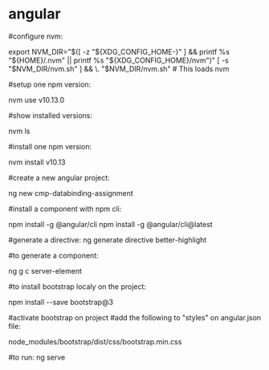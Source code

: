 # angular

#configure nvm:

export NVM_DIR="$([ -z "${XDG_CONFIG_HOME-}" ] && printf %s "${HOME}/.nvm" || printf %s "${XDG_CONFIG_HOME}/nvm")"
[ -s "$NVM_DIR/nvm.sh" ] && \. "$NVM_DIR/nvm.sh" # This loads nvm

#setup one npm version:

nvm use v10.13.0

#show installed versions:

nvm ls

#install one npm version:

nvm install v10.13

#create a new angular project:

ng new cmp-databinding-assignment

#install a component with npm cli:

npm install -g @angular/cli
npm install -g @angular/cli@latest

#generate a directive:
ng generate directive better-highlight

#to generate a component:

ng g c server-element

#to install bootstrap localy on the project:

npm install --save bootstrap@3

#activate bootstrap on project
#add the following to "styles" on angular.json file: 

node_modules/bootstrap/dist/css/bootstrap.min.css

#to run:
ng serve

